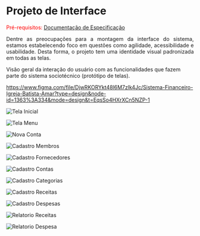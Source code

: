 
# Projeto de Interface

<span style="color:red">Pré-requisitos: <a href="2-Especificação do Projeto.md"> Documentação de Especificação</a></span>

<p align="justify">Dentre as preocupações para a montagem da interface do sistema, 
estamos estabelecendo foco em questões como agilidade, acessibilidade e usabilidade. 
Desta forma, o projeto tem uma identidade visual padronizada em todas as telas.</p>

Visão geral da interação do usuário com as funcionalidades que fazem parte do sistema sociotécnico (protótipo de telas).

https://www.figma.com/file/DjwRKORYkt48l6M7zlk4Jc/Sistema-Financeiro-Igreja-Batista-Amar?type=design&node-id=1363%3A334&mode=design&t=EqsSo4HXrXCn5NZP-1

![Tela Inicial](img/telainicial.png)

![Tela Menu](img/telamenu.png)

![Nova Conta](img/cadastrocontas.png)

![Cadastro Membros](img/cadastromembro.png)

![Cadastro Fornecedores](img/cadastrofornecedor.png)

![Cadastro Contas](img/cadastrocontas.png)

![Cadastro Categorias](img/cadastrocategoria.png)

![Cadastro Receitas](img/cadastroreceita.png)

![Cadastro Despesas](img/cadastrodespesa.png)

![Relatorio Receitas](img/relatorioreceita.png)

![Relatorio Despesa](img/relatoriodespesa.png)

